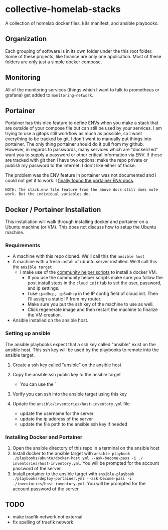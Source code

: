 # collective-homelab-stacks

A collection of homelab docker files, k8s manifest, and ansible playbooks.

## Organization

Each grouping of software is in its own folder under the this root folder. Some of these projects, like finance are only one application. Most of these folders are only just a simple docker compose.

## Monitoring

All of the monitoring services (things which I want to talk to prometheus or grafana) get added to `monitoring-network`.

## Portainer

Portainer has this nice feature to define ENVs when you make a stack that are outside of your compose file but can still be used by your services. I am trying to use a gitops still workflow as much as possible, so I want everything to be tracked by git. I don't want to manually put things into portainer. The only thing portainer should do it pull from my github. However, in regards to passwords, many services which are "dockerized" want you to supply a password or other critical information via ENV. If these are tracked with git then I have two options: make the repo private or publish my password to the internet. I don't like either of those. 

The problem was the ENV feature in portainer was not documented and I could not get it to work. I [finally found the portainer ENV docs](https://www.portainer.io/blog/using-env-files-in-stacks-with-portainer).

`NOTE: The stack.env file feature from the above docs still does note work. But the individual variables do.`

## Docker / Portainer Installation
This installation will walk through installing docker and portainer on a Ubuntu machine (or VM). This does not discuss how to setup the Ubuntu machine.

### Requirements

- A machine with this repo cloned. We'll call this the `ansible host`
- A machine with a fresh install of ubuntu server installed. We'll call this the `ansible target`
    - I make use of the [community helper scripts](https://community-scripts.github.io/ProxmoxVE/scripts?id=ubuntu2504-vm) to install a docker VM.
        - If you use the community helper scripts make sure you follow the post install steps in the `cloud init` tab to set the user, password, and ip settings.
        - I use `ip=dhcp, ip6=dhcp` in the IP config field of cloud init. Then I'll assign a static IP from my router.
        - Make sure you put the ssh key of the machine to use as well.
        - Click regenerate image and then restart the machine to finalize the VM creation.
- Ansible installed on the ansible host.

### Setting up ansible

The ansible playbooks expect that a ssh key called "ansible" exist on the ansible host. This ssh key will be used by the playbooks to remote into the ansible target.

1. Create a ssh key called "ansible" on the ansible host
2. Copy the ansible ssh public key to the ansible target
    - You can use the `
3. Verify you can ssh into the ansible target using this key
4. Update the `ansible/inventories/host-inventory.yml` file

    - update the username for the server
    - update the ip address of the server
    - update the file path to the ansible ssh key if needed

### Installing Docker and Portainer

1. Open the ansible directory of this repo in a terminal on the ansible host
2. Install docker to the ansible target with `ansible-playbook ./playbooks/ubuntu/docker-host.yml --ask-become-pass -i ./
inventories/host-inventory.yml`. You will be prompted for the account password of the server.
3. Install protainer to the ansible target with `ansible-playbook ./playbooks/deploy-portainer.yml --ask-become-pass -i ./inventories/host-inventory.yml`. You will be prompted for the account password of the server.

## TODO

- make traefik network not external
- fix spelling of traefik network
